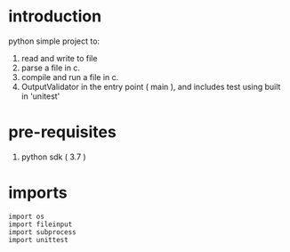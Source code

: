 # introduction
python simple project to:
1. read and write to file
2. parse a file in c.
3. compile and run a file in c.
4. OutputValidator in the entry point ( main ), and includes test using built in 'unitest'

# pre-requisites
1. python sdk ( 3.7 )

# imports
    import os
    import fileinput
    import subprocess
    import unittest
